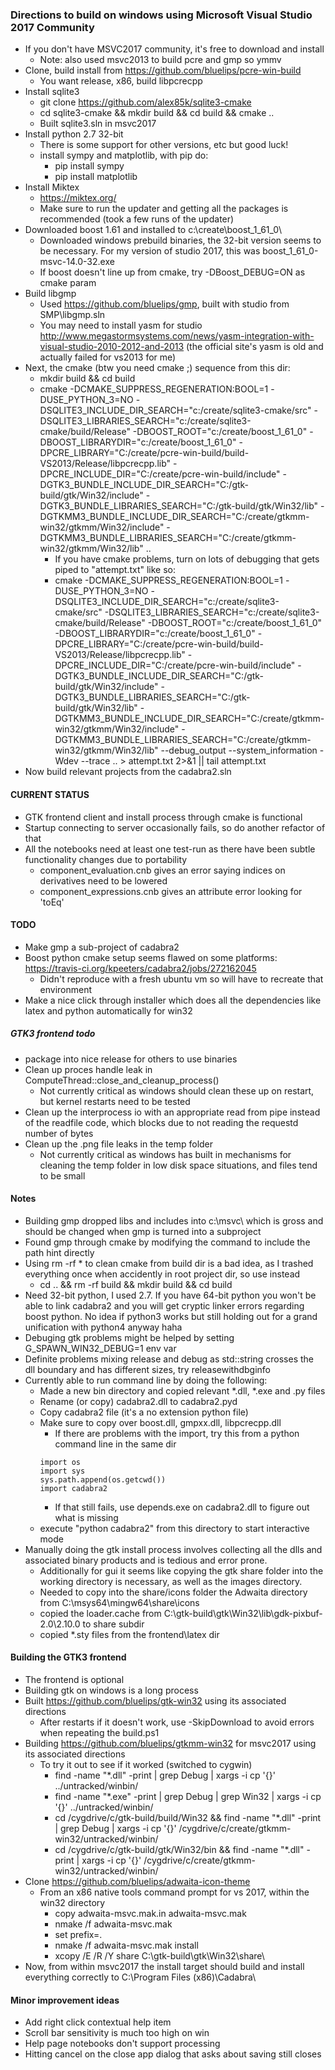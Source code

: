 ### Directions to build on windows using Microsoft Visual Studio 2017 Community
* If you don't have MSVC2017 community, it's free to download and install
  * Note: also used msvc2013 to build pcre and gmp so ymmv
* Clone, build install from https://github.com/bluelips/pcre-win-build
  * You want release, x86, build libpcrecpp
* Install sqlite3
  * git clone https://github.com/alex85k/sqlite3-cmake
  * cd sqlite3-cmake && mkdir build && cd build && cmake ..
  * Built sqlite3.sln in msvc2017
* Install python 2.7 32-bit
  * There is some support for other versions, etc but good luck!
  * install sympy and matplotlib, with pip do:
    * pip install sympy
	* pip install matplotlib
* Install Miktex
  * https://miktex.org/
  * Make sure to run the updater and getting all the packages is recommended (took a few runs of the updater)
* Downloaded boost 1.61 and installed to c:\create\boost_1_61_0\
  * Downloaded windows prebuild binaries, the 32-bit version seems to be necessary. For my version of studio 2017, this was boost_1_61_0-msvc-14.0-32.exe
  * If boost doesn't line up from cmake, try -DBoost_DEBUG=ON as cmake param
* Build libgmp
  * Used https://github.com/bluelips/gmp, built with studio from SMP\libgmp.sln
  * You may need to install yasm for studio http://www.megastormsystems.com/news/yasm-integration-with-visual-studio-2010-2012-and-2013 (the official site's yasm is old and actually failed for vs2013 for me)
* Next, the cmake (btw you need cmake ;) sequence from this dir:
  * mkdir build && cd build
  * cmake -DCMAKE_SUPPRESS_REGENERATION:BOOL=1 -DUSE_PYTHON_3=NO -DSQLITE3_INCLUDE_DIR_SEARCH="c:/create/sqlite3-cmake/src" -DSQLITE3_LIBRARIES_SEARCH="c:/create/sqlite3-cmake/build/Release" -DBOOST_ROOT="c:/create/boost_1_61_0" -DBOOST_LIBRARYDIR="c:/create/boost_1_61_0" -DPCRE_LIBRARY="C:/create/pcre-win-build/build-VS2013/Release/libpcrecpp.lib" -DPCRE_INCLUDE_DIR="C:/create/pcre-win-build/include" -DGTK3_BUNDLE_INCLUDE_DIR_SEARCH="C:/gtk-build/gtk/Win32/include" -DGTK3_BUNDLE_LIBRARIES_SEARCH="C:/gtk-build/gtk/Win32/lib" -DGTKMM3_BUNDLE_INCLUDE_DIR_SEARCH="C:/create/gtkmm-win32/gtkmm/Win32/include" -DGTKMM3_BUNDLE_LIBRARIES_SEARCH="C:/create/gtkmm-win32/gtkmm/Win32/lib" ..
    * If you have cmake problems, turn on lots of debugging that gets piped to "attempt.txt" like so:
    * cmake -DCMAKE_SUPPRESS_REGENERATION:BOOL=1 -DUSE_PYTHON_3=NO -DSQLITE3_INCLUDE_DIR_SEARCH="c:/create/sqlite3-cmake/src" -DSQLITE3_LIBRARIES_SEARCH="c:/create/sqlite3-cmake/build/Release" -DBOOST_ROOT="c:/create/boost_1_61_0" -DBOOST_LIBRARYDIR="c:/create/boost_1_61_0" -DPCRE_LIBRARY="C:/create/pcre-win-build/build-VS2013/Release/libpcrecpp.lib" -DPCRE_INCLUDE_DIR="C:/create/pcre-win-build/include" -DGTK3_BUNDLE_INCLUDE_DIR_SEARCH="C:/gtk-build/gtk/Win32/include" -DGTK3_BUNDLE_LIBRARIES_SEARCH="C:/gtk-build/gtk/Win32/lib" -DGTKMM3_BUNDLE_INCLUDE_DIR_SEARCH="C:/create/gtkmm-win32/gtkmm/Win32/include" -DGTKMM3_BUNDLE_LIBRARIES_SEARCH="C:/create/gtkmm-win32/gtkmm/Win32/lib" --debug_output --system_information -Wdev --trace .. > attempt.txt 2>&1 || tail attempt.txt
* Now build relevant projects from the cadabra2.sln

#### CURRENT STATUS
* GTK frontend client and install process through cmake is functional
* Startup connecting to server occasionally fails, so do another refactor of that
* All the notebooks need at least one test-run as there have been subtle functionality changes due to portability
  * component_evaluation.cnb gives an error saying indices on derivatives need to be lowered
  * component_expressions.cnb gives an attribute error looking for 'toEq'

#### TODO 
* Make gmp a sub-project of cadabra2
* Boost python cmake setup seems flawed on some platforms: https://travis-ci.org/kpeeters/cadabra2/jobs/272162045
  * Didn't reproduce with a fresh ubuntu vm so will have to recreate that environment
* Make a nice click through installer which does all the dependencies like latex and python automatically for win32
    
##### GTK3 frontend todo
* package into nice release for others to use binaries
* Clean up proces handle leak in ComputeThread::close_and_cleanup_process()
  * Not currently critical as windows should clean these up on restart, but kernel restarts need to be tested
* Clean up the interprocess io with an appropriate read from pipe instead of the readfile code, which blocks due to not reading the requestd number of bytes
* Clean up the .png file leaks in the temp folder
  * Not currently critical as windows has built in mechanisms for cleaning the temp folder in low disk space situations, and files tend to be small

#### Notes
* Building gmp dropped libs and includes into c:\msvc\ which is gross and should be changed when gmp is turned into a subproject
* Found gmp through cmake by modifying the command to include the path hint directly
* Using rm -rf * to clean cmake from build dir is a bad idea, as I trashed everything once when accidently in root project dir, so use instead
  * cd .. && rm -rf build && mkdir build && cd build
* Need 32-bit python, I used 2.7. If you have 64-bit python you won't be able to link cadabra2 and you will get cryptic linker errors regarding boost python. No idea if python3 works but still holding out for a grand unification with python4 anyway haha
* Debuging gtk problems might be helped by setting G_SPAWN_WIN32_DEBUG=1 env var 
* Definite problems mixing release and debug as std::string crosses the dll boundary and has different sizes, try releasewithdbginfo
* Currently able to run command line by doing the following: 
  * Made a new bin directory and copied relevant *.dll, *.exe and .py files 
  * Rename (or copy) cadabra2.dll to cadabra2.pyd 
  * Copy cadabra2 file (it's a no extension python file) 
  * Make sure to copy over boost.dll, gmpxx.dll, libpcrecpp.dll 
    * If there are problems with the import, try this from a python command line in the same dir 
	```
	import os
	import sys
	sys.path.append(os.getcwd())
	import cadabra2
	```
    * If that still fails, use depends.exe on cadabra2.dll to figure out what is missing 
  * execute "python cadabra2" from this directory to start interactive mode
* Manually doing the gtk install process involves collecting all the dlls and associated binary products and is tedious and error prone. 
  * Additionally for gui it seems like copying the gtk share folder into the working directory is necessary, as well as the images directory.
  * Needed to copy into the share/icons folder the Adwaita directory from C:\msys64\mingw64\share\icons
  * copied the loader.cache from C:\gtk-build\gtk\Win32\lib\gdk-pixbuf-2.0\2.10.0 to share subdir
  * copied *.sty files from the frontend\latex dir


#### Building the GTK3 frontend
* The frontend is optional
* Building gtk on windows is a long process
* Built https://github.com/bluelips/gtk-win32 using its associated directions
  * After restarts if it doesn't work, use -SkipDownload to avoid errors when repeating the build.ps1
* Building https://github.com/bluelips/gtkmm-win32 for msvc2017 using its associated directions
  * To try it out to see if it worked (switched to cygwin)
    * find -name "*.dll" -print | grep Debug | xargs -i cp '{}' ../untracked/winbin/
    * find -name "*.exe" -print | grep Debug | grep Win32 | xargs -i cp '{}' ../untracked/winbin/
    * cd /cygdrive/c/gtk-build/build/Win32 && find -name "*.dll" -print | grep Debug | xargs -i cp '{}' /cygdrive/c/create/gtkmm-win32/untracked/winbin/
    * cd /cygdrive/c/gtk-build/gtk/Win32/bin && find -name "*.dll" -print | xargs -i cp '{}' /cygdrive/c/create/gtkmm-win32/untracked/winbin/
* Clone https://github.com/bluelips/adwaita-icon-theme
  * From an x86 native tools command prompt for vs 2017, within the win32 directory
    * copy adwaita-msvc.mak.in adwaita-msvc.mak
	* nmake /f adwaita-msvc.mak
	* set prefix=.
	* nmake /f adwaita-msvc.mak install
	* xcopy /E /R /Y share C:\gtk-build\gtk\Win32\share\
* Now, from within msvc2017 the install target should build and install everything correctly to C:\Program Files (x86)\Cadabra\
	

#### Minor improvement ideas
* Add right click contextual help item
* Scroll bar sensitivity is much too high on win
* Help page notebooks don't support processing
* Hitting cancel on the close app dialog that asks about saving still closes
